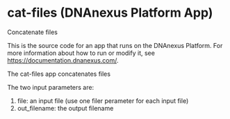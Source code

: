 <!-- dx-header -->
# cat-files (DNAnexus Platform App)

Concatenate files

This is the source code for an app that runs on the DNAnexus Platform.
For more information about how to run or modify it, see
https://documentation.dnanexus.com/.
<!-- /dx-header -->

The cat-files app concatenates files

The two input parameters are:

  1) file:           an input file (use one filer perameter for each input file)
  2) out_filename:   the output filename

